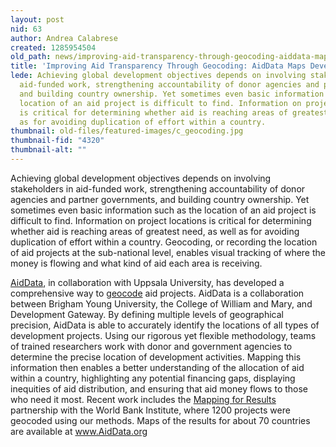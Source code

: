 ```yaml
---
layout: post
nid: 63
author: Andrea Calabrese
created: 1285954504
old_path: news/improving-aid-transparency-through-geocoding-aiddata-maps-development-activities
title: 'Improving Aid Transparency Through Geocoding: AidData Maps Development Activities'
lede: Achieving global development objectives depends on involving stakeholders in
  aid-funded work, strengthening accountability of donor agencies and partner governments,
  and building country ownership. Yet sometimes even basic information such as the
  location of an aid project is difficult to find. Information on project locations
  is critical for determining whether aid is reaching areas of greatest need, as well
  as for avoiding duplication of effort within a country.
thumbnail: old-files/featured-images/c_geocoding.jpg
thumbnail-fid: "4320"
thumbnail-alt: ""
---
```


Achieving global development objectives depends on involving stakeholders in aid-funded work, strengthening accountability of donor agencies and partner governments, and building country ownership. Yet sometimes even basic information such as the location of an aid project is difficult to find. Information on project locations is critical for determining whether aid is reaching areas of greatest need, as well as for avoiding duplication of effort within a country. Geocoding, or recording the location of aid projects at the sub-national level, enables visual tracking of where the money is flowing and what kind of aid each area is receiving.

[AidData](http://www.aiddata.org/), in collaboration with Uppsala University, has developed a comprehensive way to [geocode](http://www.aiddata.org/geocoding) aid projects. AidData is a collaboration between Brigham Young University, the College of William and Mary, and Development Gateway. By defining multiple levels of geographical precision, AidData is able to accurately identify the locations of all types of development projects. Using our rigorous yet flexible methodology, teams of trained researchers work with donor and government agencies to determine the precise location of development activities. Mapping this information then enables a better understanding of the allocation of aid within a country, highlighting any potential financing gaps, displaying inequities of aid distribution, and ensuring that aid money flows to those who need it most. Recent work includes the [Mapping for Results](http://maps.worldbank.org/) partnership with the World Bank Institute, where 1200 projects were geocoded using our methods. Maps of the results for about 70 countries are available at www.AidData.org
